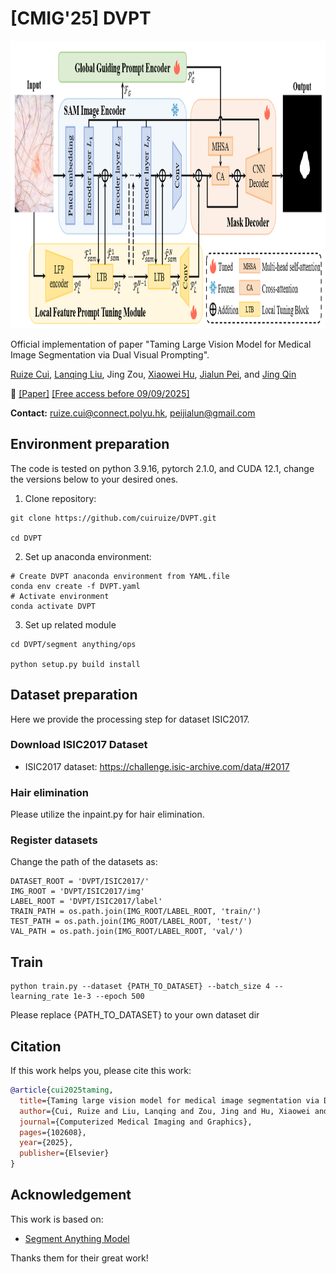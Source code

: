 # [CMIG'25] DVPT

<div align=center>
<img src="assets/overview.png" height=460 width=750>
</div>

Official implementation of paper "Taming Large Vision Model for Medical Image Segmentation via Dual Visual Prompting".

[Ruize Cui](https://scholar.google.com/citations?hl=zh-CN&user=rAcxfuUAAAAJ), [Lanqing Liu](https://scholar.google.com/citations?user=36Is6IwAAAAJ&hl=zh-CN), Jing Zou, [Xiaowei Hu](https://scholar.google.com/citations?user=tUb4J0kAAAAJ&hl=en), [Jialun Pei](https://scholar.google.com/citations?user=1lPivLsAAAAJ&hl=en), and [Jing Qin](https://harry-qinjing.github.io/)

👀 [[Paper]](https://www.sciencedirect.com/science/article/abs/pii/S089561112500117X)
[[Free access before 09/09/2025]](https://authors.elsevier.com/c/1lTXO_KNIIIzUL)

**Contact:** ruize.cui@connect.polyu.hk, peijialun@gmail.com


## Environment preparation
The code is tested on python 3.9.16, pytorch 2.1.0, and CUDA 12.1, change the versions below to your desired ones.
1. Clone repository:
```shell
git clone https://github.com/cuiruize/DVPT.git

cd DVPT
```
   
2. Set up anaconda environment:
```shell
# Create DVPT anaconda environment from YAML.file
conda env create -f DVPT.yaml
# Activate environment
conda activate DVPT
```

3. Set up related module
```shell
cd DVPT/segment anything/ops

python setup.py build install
```

## Dataset preparation

Here we provide the processing step for dataset ISIC2017.

### Download ISIC2017 Dataset
- ISIC2017 dataset: https://challenge.isic-archive.com/data/#2017
### Hair elimination
Please utilize the inpaint.py for hair elimination.
### Register datasets
Change the path of the datasets as:
```shell
DATASET_ROOT = 'DVPT/ISIC2017/'
IMG_ROOT = 'DVPT/ISIC2017/img'
LABEL_ROOT = 'DVPT/ISIC2017/label'
TRAIN_PATH = os.path.join(IMG_ROOT/LABEL_ROOT, 'train/')
TEST_PATH = os.path.join(IMG_ROOT/LABEL_ROOT, 'test/')
VAL_PATH = os.path.join(IMG_ROOT/LABEL_ROOT, 'val/')
```

## Train

```shell
python train.py --dataset {PATH_TO_DATASET} --batch_size 4 --learning_rate 1e-3 --epoch 500
```

Please replace {PATH_TO_DATASET} to your own dataset dir

## Citation

If this work helps you, please cite this work:

```bibtex
@article{cui2025taming,
  title={Taming large vision model for medical image segmentation via Dual Visual Prompt Tuning},
  author={Cui, Ruize and Liu, Lanqing and Zou, Jing and Hu, Xiaowei and Pei, Jialun and Qin, Jing},
  journal={Computerized Medical Imaging and Graphics},
  pages={102608},
  year={2025},
  publisher={Elsevier}
}
```

## Acknowledgement
This work is based on:

- [Segment Anything Model](https://github.com/facebookresearch/segment-anything)

Thanks them for their great work!
